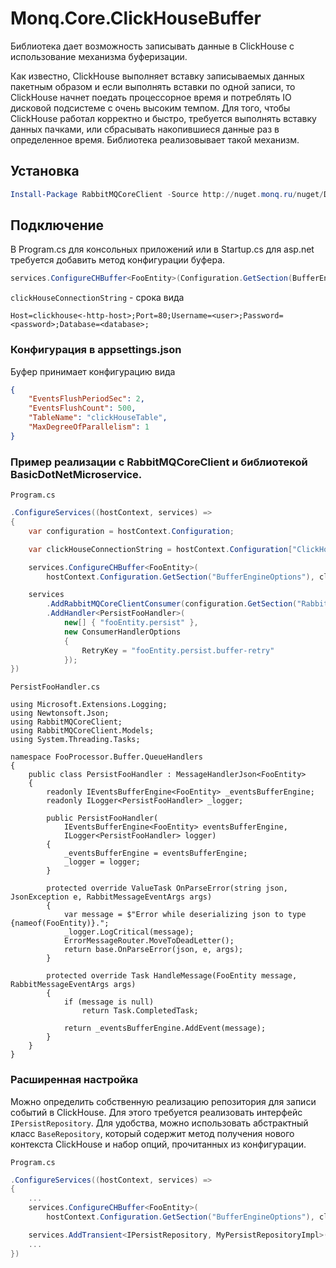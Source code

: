 # Monq.Core.ClickHouseBuffer

Библиотека дает возможность записывать данные в ClickHouse с использование механизма буферизации.

Как известно, ClickHouse выполняет вставку записываемых данных пакетным образом и если выполнять вставки по одной записи,
то ClickHouse начнет поедать процессорное время и потреблять IO дисковой подсистеме с очень высоким темпом. 
Для того, чтобы ClickHouse работал корректно и быстро, требуется выполнять вставку данных пачками, или сбрасывать накопившиеся данные
раз в определенное время. Библиотека реализовывает такой механизм.

## Установка

```powershell
Install-Package RabbitMQCoreClient -Source http://nuget.monq.ru/nuget/Default
```

## Подключение

В Program.cs для консольных приложений или в Startup.cs для asp.net требуется добавить метод конфигурации буфера.

```csharp
services.ConfigureCHBuffer<FooEntity>(Configuration.GetSection(BufferEngineOptions), clickHouseConnectionString);
```

`clickHouseConnectionString` - срока вида

```
Host=clickhouse<-http-host>;Port=80;Username=<user>;Password=<password>;Database=<database>;
```

### Конфигурация в appsettings.json

Буфер принимает конфигурацию вида

```json
{
	"EventsFlushPeriodSec": 2,
	"EventsFlushCount": 500,
	"TableName": "clickHouseTable",
	"MaxDegreeOfParallelism": 1
}
```

### Пример реализации с RabbitMQCoreClient и библиотекой BasicDotNetMicroservice.

`Program.cs`

```csharp
.ConfigureServices((hostContext, services) =>
{
    var configuration = hostContext.Configuration;

    var clickHouseConnectionString = hostContext.Configuration["ClickHouseConnectionString"];

    services.ConfigureCHBuffer<FooEntity>(
        hostContext.Configuration.GetSection("BufferEngineOptions"), clickHouseConnectionString);

    services
        .AddRabbitMQCoreClientConsumer(configuration.GetSection("RabbitMq"))
        .AddHandler<PersistFooHandler>(
            new[] { "fooEntity.persist" },
            new ConsumerHandlerOptions
            {
                RetryKey = "fooEntity.persist.buffer-retry"
            });
})
```

`PersistFooHandler.cs`

```
using Microsoft.Extensions.Logging;
using Newtonsoft.Json;
using RabbitMQCoreClient;
using RabbitMQCoreClient.Models;
using System.Threading.Tasks;

namespace FooProcessor.Buffer.QueueHandlers
{
    public class PersistFooHandler : MessageHandlerJson<FooEntity>
    {
        readonly IEventsBufferEngine<FooEntity> _eventsBufferEngine;
        readonly ILogger<PersistFooHandler> _logger;

        public PersistFooHandler(
            IEventsBufferEngine<FooEntity> eventsBufferEngine,
            ILogger<PersistFooHandler> logger)
        {
            _eventsBufferEngine = eventsBufferEngine;
            _logger = logger;
        }

        protected override ValueTask OnParseError(string json, JsonException e, RabbitMessageEventArgs args)
        {
            var message = $"Error while deserializing json to type {nameof(FooEntity)}.";
            _logger.LogCritical(message);
            ErrorMessageRouter.MoveToDeadLetter();
            return base.OnParseError(json, e, args);
        }

        protected override Task HandleMessage(FooEntity message, RabbitMessageEventArgs args)
        {
            if (message is null)
                return Task.CompletedTask;

            return _eventsBufferEngine.AddEvent(message);
        }
    }
}
```

### Расширенная настройка

Можно определить собственную реализацию репозитория для записи событий в ClickHouse. 
Для этого требуется реализовать интерфейс `IPersistRepository`. Для удобства, можно использовать абстрактный класс `BaseRepository`,
который содержит метод получения нового контекста ClickHouse и набор опций, прочитанных из конфигурации.

`Program.cs`

```csharp
.ConfigureServices((hostContext, services) =>
{
    ...
    services.ConfigureCHBuffer<FooEntity>(
        hostContext.Configuration.GetSection("BufferEngineOptions"), clickHouseConnectionString);

    services.AddTransient<IPersistRepository, MyPersistRepositoryImpl>();
    ...
})
```